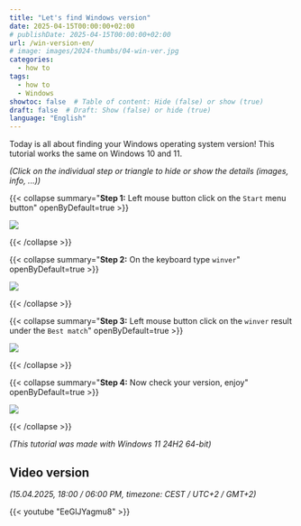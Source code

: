 ```yaml
---
title: "Let's find Windows version"
date: 2025-04-15T00:00:00+02:00
# publishDate: 2025-04-15T00:00:00+02:00
url: /win-version-en/
# image: images/2024-thumbs/04-win-ver.jpg
categories: 
  - how to
tags: 
  - how to
  - Windows
showtoc: false  # Table of content: Hide (false) or show (true)
draft: false  # Draft: Show (false) or hide (true)
language: "English"
---
```


Today is all about finding your Windows operating system version! This tutorial works the same on Windows 10 and 11.

*(Click on the individual step or triangle to hide or show the details (images, info, ...))*

{{< collapse summary="**Step 1:** Left mouse button click on the `Start` menu button" openByDefault=true >}}

   ![](/images/other/Win11_start_btn.jpeg)

{{< /collapse >}}

{{< collapse summary="**Step 2:** On the keyboard type `winver`" openByDefault=true >}}

   ![](/images/other/Win11_en_start_search_winver.jpeg)

{{< /collapse >}}

{{< collapse summary="**Step 3:** Left mouse button click on the `winver` result under the `Best match`" openByDefault=true >}}

   ![](/images/other/Win11_en_start_search_winver_result.jpeg)

{{< /collapse >}}

{{< collapse summary="**Step 4:** Now check your version, enjoy" openByDefault=true >}}

   ![](/images/other/Win11_en_about_window.jpeg)

{{< /collapse >}}

*(This tutorial was made with Windows 11 24H2 64-bit)*

## Video version

*(15.04.2025, 18:00 / 06:00 PM, timezone: CEST / UTC+2 / GMT+2)*

{{< youtube "EeGlJYagmu8" >}}